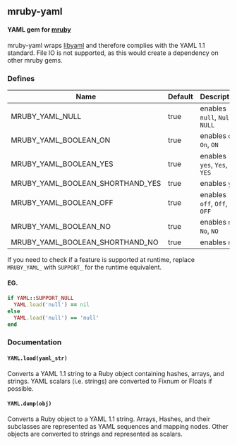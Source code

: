 ## mruby-yaml

#### YAML gem for [mruby](https://github.com/mruby/mruby)

mruby-yaml wraps [libyaml](https://pyyaml.org/wiki/LibYAML) and therefore complies with the YAML 1.1 standard. File IO is not supported, as this would create a dependency on other mruby gems.

### Defines
| Name                             | Default | Description                    |
| -------------------------------- | ------- | ------------------------------ |
| MRUBY_YAML_NULL                  | true    | enables `null`, `Null`, `NULL` |
| MRUBY_YAML_BOOLEAN_ON            | true    | enables `on`, `On`, `ON`       |
| MRUBY_YAML_BOOLEAN_YES           | true    | enables `yes`, `Yes`, `YES`    |
| MRUBY_YAML_BOOLEAN_SHORTHAND_YES | true    | enables `y`, `Y`               |
| MRUBY_YAML_BOOLEAN_OFF           | true    | enables `off`, `Off`, `OFF`    |
| MRUBY_YAML_BOOLEAN_NO            | true    | enables `no`, `No`, `NO`       |
| MRUBY_YAML_BOOLEAN_SHORTHAND_NO  | true    | enables `n`, `N`               |

If you need to check if a feature is supported at runtime, replace `MRUBY_YAML_` with `SUPPORT_` for the runtime equivalent.

#### EG.
```ruby
if YAML::SUPPORT_NULL
  YAML.load('null') == nil
else
  YAML.load('null') == 'null'
end
```

### Documentation

#### `YAML.load(yaml_str)`
Converts a YAML 1.1 string to a Ruby object containing hashes, arrays, and strings. YAML scalars (i.e. strings) are converted to Fixnum or Floats if possible.

#### `YAML.dump(obj)`
Converts a Ruby object to a YAML 1.1 string. Arrays, Hashes, and their subclasses are represented as YAML sequences and mapping nodes. Other objects are converted to strings and represented as scalars.
